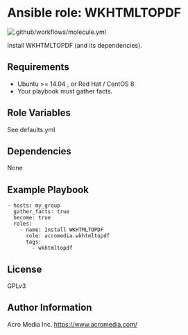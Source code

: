 # Ansible role: WKHTMLTOPDF

![.github/workflows/molecule.yml](https://github.com/AcroMedia/ansible-role-wkhtmltopdf/workflows/.github/workflows/molecule.yml/badge.svg)

Install WKHTMLTOPDF (and its dependencies).

## Requirements

* Ubuntu >= 14.04 , or Red Hat / CentOS 8
* Your playbook must gather facts.

## Role Variables

See defaults.yml

## Dependencies

None

## Example Playbook

    - hosts: my_group
      gather_facts: true
      become: true
      roles:
        - name: Install WKHTMLTOPDF
          role: acromedia.wkhtmltopdf
          tags:
            - wkhtmltopdf

## License

GPLv3

## Author Information

Acro Media Inc.
https://www.acromedia.com/
